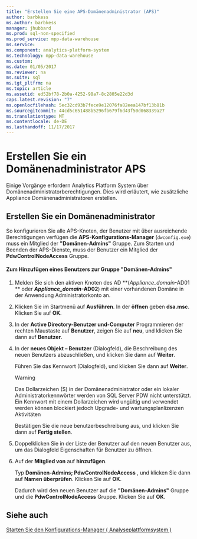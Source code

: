 ```yaml
---
title: "Erstellen Sie eine APS-Domänenadministrator (APS)"
author: barbkess
ms.author: barbkess
manager: jhubbard
ms.prod: sql-non-specified
ms.prod_service: mpp-data-warehouse
ms.service: 
ms.component: analytics-platform-system
ms.technology: mpp-data-warehouse
ms.custom: 
ms.date: 01/05/2017
ms.reviewer: na
ms.suite: sql
ms.tgt_pltfrm: na
ms.topic: article
ms.assetid: ed52bf78-2b0a-4252-98a7-8c2805e22d3d
caps.latest.revision: "7"
ms.openlocfilehash: 5ec32cd93b7fece9e12076fa82eea147bf13b81b
ms.sourcegitcommit: 44cd5c651488b5296fb679f6d43f50d068339a27
ms.translationtype: MT
ms.contentlocale: de-DE
ms.lasthandoff: 11/17/2017
---
```

# <a name="create-an-aps-domain-administrator"></a>Erstellen Sie ein Domänenadministrator APS
Einige Vorgänge erfordern Analytics Platform System über Domänenadministratorberechtigungen. Dies wird erläutert, wie zusätzliche Appliance Domänenadministratoren erstellen.  
  
## <a name="create-a-domain-administrator"></a>Erstellen Sie ein Domänenadministrator  
So konfigurieren Sie alle APS-Knoten, der Benutzer mit über ausreichende Berechtigungen verfügen die **APS-Konfigurations-Manager** (`dwconfig.exe`) muss ein Mitglied der **"Domänen-Admins"** Gruppe. Zum Starten und Beenden der APS-Dienste, muss der Benutzer ein Mitglied der **PdwControlNodeAccess** Gruppe.  
  
#### <a name="to-add-a-user-to-the-domain-admins-group"></a>Zum Hinzufügen eines Benutzers zur Gruppe "Domänen-Admins"  
  
1.  Melden Sie sich den aktiven Knoten des AD  **(*Appliance_domain*-AD01 ** oder  ***Appliance_domain*-AD02**) mit einer vorhandenen Domäne in der Anwendung Administratorkonto an.  
  
2.  Klicken Sie im Startmenü auf **Ausführen**. In der **öffnen** geben **dsa.msc**. Klicken Sie auf **OK**.  
  
3.  In der **Active Directory-Benutzer und-Computer** Programmieren der rechten Maustaste auf **Benutzer**, zeigen Sie auf **neu**, und klicken Sie dann auf **Benutzer**.  
  
4.  In der **neues Objekt – Benutzer** (Dialogfeld), die Beschreibung des neuen Benutzers abzuschließen, und klicken Sie dann auf **Weiter**.  
  
    Führen Sie das Kennwort (Dialogfeld), und klicken Sie dann auf **Weiter**.  
  
    > [!WARNING]  
    > Das Dollarzeichen ($) in der Domänenadministrator oder ein lokaler Administratorkennwörter werden von SQL Server PDW nicht unterstützt. Ein Kennwort mit einem Dollarzeichen wird ungültig und verwendet werden können blockiert jedoch Upgrade- und wartungsplanlizenzen Aktivitäten  
  
    Bestätigen Sie die neue benutzerbeschreibung aus, und klicken Sie dann auf **Fertig stellen**.  
  
5.  Doppelklicken Sie in der Liste der Benutzer auf den neuen Benutzer aus, um das Dialogfeld Eigenschaften für Benutzer zu öffnen.  
  
6.  Auf der **Mitglied von** auf **hinzufügen**.  
  
    Typ **Domänen-Admins; PdwControlNodeAccess** , und klicken Sie dann auf **Namen überprüfen**. Klicken Sie auf **OK**.  
  
    Dadurch wird den neuen Benutzer auf die **"Domänen-Admins"** Gruppe und die **PdwControlNodeAccess** Gruppe. Klicken Sie auf **OK**.  
  
## <a name="see-also"></a>Siehe auch  
[Starten Sie den Konfigurations-Manager &#40; Analyseplattformsystem &#41;](launch-the-configuration-manager.md)  
  
